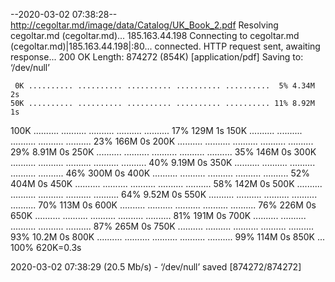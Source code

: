 --2020-03-02 07:38:28--  http://cegoltar.md/image/data/Catalog/UK_Book_2.pdf
Resolving cegoltar.md (cegoltar.md)... 185.163.44.198
Connecting to cegoltar.md (cegoltar.md)|185.163.44.198|:80... connected.
HTTP request sent, awaiting response... 200 OK
Length: 874272 (854K) [application/pdf]
Saving to: ‘/dev/null’

     0K .......... .......... .......... .......... ..........  5% 4.34M 2s
    50K .......... .......... .......... .......... .......... 11% 8.92M 1s
   100K .......... .......... .......... .......... .......... 17%  129M 1s
   150K .......... .......... .......... .......... .......... 23%  166M 0s
   200K .......... .......... .......... .......... .......... 29% 8.91M 0s
   250K .......... .......... .......... .......... .......... 35%  146M 0s
   300K .......... .......... .......... .......... .......... 40% 9.19M 0s
   350K .......... .......... .......... .......... .......... 46%  300M 0s
   400K .......... .......... .......... .......... .......... 52%  404M 0s
   450K .......... .......... .......... .......... .......... 58%  142M 0s
   500K .......... .......... .......... .......... .......... 64% 9.52M 0s
   550K .......... .......... .......... .......... .......... 70%  113M 0s
   600K .......... .......... .......... .......... .......... 76%  226M 0s
   650K .......... .......... .......... .......... .......... 81%  191M 0s
   700K .......... .......... .......... .......... .......... 87%  265M 0s
   750K .......... .......... .......... .......... .......... 93% 10.2M 0s
   800K .......... .......... .......... .......... .......... 99%  114M 0s
   850K ...                                                   100%  620K=0.3s

2020-03-02 07:38:29 (20.5 Mb/s) - ‘/dev/null’ saved [874272/874272]

